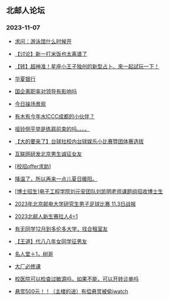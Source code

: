## 北邮人论坛 
### 2023-11-07

+ [求问：游泳馆什么时候开](https://bbs.byr.cn/article/Swim/130279)

+ [【讨论】新一打米饭也太离谱了](https://bbs.byr.cn/article/Talking/6404760)

+ [【转】超神准！星座小王子独创的新型占卜、來一起試玩一下！](https://bbs.byr.cn/article/Constellations/326533)

+ [华夏银行](https://bbs.byr.cn/article/Job/2198890)

+ [国企离职率对领导有影响吗](https://bbs.byr.cn/article/WorkLife/1206427)

+ [今日操场景观](https://bbs.byr.cn/article/Picture/3353234)

+ [有木有今年水ICCC成都的小伙伴？](https://bbs.byr.cn/article/Paper/48196)

+ [哑铃侧平举是练肩前束的吗。。。。](https://bbs.byr.cn/article/Gymnasium/120702)

+ [【大的要来了】台球社校内台球娱乐小比赛暨团体赛选拔](https://bbs.byr.cn/article/Billiards/28323)

+ [互联网研发北京男生诚征女友](https://bbs.byr.cn/article/Friends/2047256)

+ [[校招offer求助]](https://bbs.byr.cn/article/Job/2198911)

+ [降温了，所以再来一点儿夏日暖阳。](https://bbs.byr.cn/article/Photo/276904)

+ [[博士招生]电子工程学院刘元安团队刘凯明老师课题组招收博士生](https://bbs.byr.cn/article/AimGraduate/1227502)

+ [2023年北京邮电大学研究生男子足球比赛 11.3日战报](https://bbs.byr.cn/article/Football/810050104)

+ [2023北邮人新生赛拉人4=1](https://bbs.byr.cn/article/CStrike/96042)

+ [有无同学12月到多伦多大学，找合租室友](https://bbs.byr.cn/article/GoAbroad/394781)

+ [【王道】代八八年女同学征男友](https://bbs.byr.cn/article/Friends/2047171)

+ [名人堂＋1，树哥](https://bbs.byr.cn/article/Picture/3353353)

+ [大厂必修课](https://bbs.byr.cn/article/WorkLife/1206474)

+ [校医院可以检查过敏源吗，如果不能，可以开转诊单吗](https://bbs.byr.cn/article/Health/231643)

+ [悬赏500元！！（主楼的进）有偿悬赏被偷iwatch](https://bbs.byr.cn/article/Talking/6404777)

